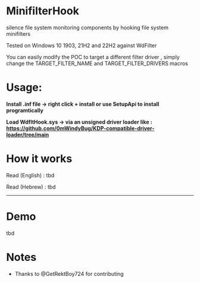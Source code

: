 # MinifilterHook
silence file system monitoring components by hooking file system minifilters

Tested on Windows 10 1903, 21H2 and 22H2 against WdFilter

You can easily modify the POC to target a different filter driver , simply change the TARGET_FILTER_NAME and TARGET_FILTER_DRIVERS macros 

# Usage:
**Install .inf file  -> right click + install or use SetupApi to install programtically**

**Load WdfltHook.sys -> via an unsigned driver loader like : https://github.com/0mWindyBug/KDP-compatible-driver-loader/tree/main**

# How it works 
Read (English) : tbd 

Read (Hebrew)  : tbd 
***************************
# Demo
tbd


# Notes
- Thanks to @GetRektBoy724 for contributing

  
